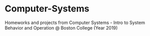 # Computer-Systems
Homeworks and projects from Computer Systems - Intro to System Behavior and Operation @ Boston College (Year 2019)
